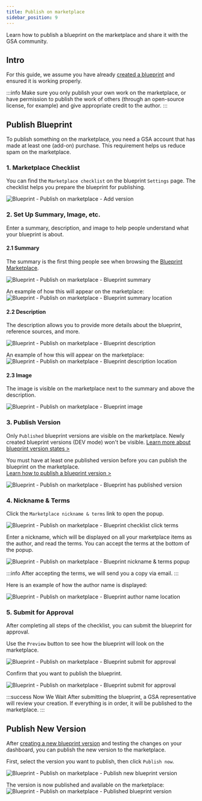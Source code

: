 ```yaml
---
title: Publish on marketplace
sidebar_position: 9
---
```

Learn how to publish a blueprint on the marketplace and share it with the GSA community.

## Intro

For this guide, we assume you have already [created a blueprint](/dashboard/blueprints/create_and_manage_blueprints) and ensured it is working properly.

:::info
Make sure you only publish your own work on the marketplace, or have permission to publish the work of others (through an open-source license, for example) and give appropriate credit to the author.
:::

## Publish Blueprint

To publish something on the marketplace, you need a GSA account that has made at least one (add-on) purchase. This requirement helps us reduce spam on the marketplace.

### 1. Marketplace Checklist

You can find the `Marketplace checklist` on the blueprint `Settings` page. The checklist helps you prepare the blueprint for publishing.

![Blueprint - Publish on marketplace - Add version](/img/dashboard/blueprint/publish_on_marketplace/marketplace_checklist.jpg)

### 2. Set Up Summary, Image, etc.

Enter a summary, description, and image to help people understand what your blueprint is about.

#### 2.1 Summary

The summary is the first thing people see when browsing the [Blueprint Marketplace](https://dash.gameserverapp.com/marketplace/market/blueprint).

![Blueprint - Publish on marketplace - Blueprint summary](/img/dashboard/blueprint/publish_on_marketplace/marketplace_summary.jpg)

An example of how this will appear on the marketplace:
![Blueprint - Publish on marketplace - Blueprint summary location](/img/dashboard/blueprint/publish_on_marketplace/blueprint_marketplace_summary_location.jpg)

#### 2.2 Description

The description allows you to provide more details about the blueprint, reference sources, and more.

![Blueprint - Publish on marketplace - Blueprint description](/img/dashboard/blueprint/publish_on_marketplace/marketplace_description.jpg)

An example of how this will appear on the marketplace:
![Blueprint - Publish on marketplace - Blueprint description location](/img/dashboard/blueprint/publish_on_marketplace/blueprint_marketplace_description_location.jpg)

#### 2.3 Image

The image is visible on the marketplace next to the summary and above the description.

![Blueprint - Publish on marketplace - Blueprint image](/img/dashboard/blueprint/publish_on_marketplace/marketplace_image.jpg)

### 3. Publish Version

Only `Published` blueprint versions are visible on the marketplace. Newly created blueprint versions (DEV mode) won't be visible. [Learn more about blueprint version states >](/dashboard/blueprints/create_and_manage_blueprints#version-state)

You must have at least one published version before you can publish the blueprint on the marketplace.\
[Learn how to publish a blueprint version >](/dashboard/blueprints/how-to/publish_blueprint_on_marketplace#publish-new-version)

![Blueprint - Publish on marketplace - Blueprint has published version](/img/dashboard/blueprint/publish_on_marketplace/marketplace_checklist_publish_version.jpg)

### 4. Nickname & Terms

Click the `Marketplace nickname & terms` link to open the popup.

![Blueprint - Publish on marketplace - Blueprint checklist click terms](/img/dashboard/blueprint/publish_on_marketplace/marketplace_checklist_click_terms.jpg)

Enter a nickname, which will be displayed on all your marketplace items as the author, and read the terms. You can accept the terms at the bottom of the popup.

![Blueprint - Publish on marketplace - Blueprint nickname & terms popup](/img/dashboard/blueprint/publish_on_marketplace/marketplace_nickname_terms.jpg)

:::info
After accepting the terms, we will send you a copy via email.
:::


Here is an example of how the author name is displayed:


![Blueprint - Publish on marketplace - Blueprint author name location](/img/dashboard/blueprint/publish_on_marketplace/blueprint_marketplace_author_location.jpg)

### 5. Submit for Approval

After completing all steps of the checklist, you can submit the blueprint for approval.

Use the `Preview` button to see how the blueprint will look on the marketplace.

![Blueprint - Publish on marketplace - Blueprint submit for approval](/img/dashboard/blueprint/publish_on_marketplace/marketplace_submit_for_approval.jpg)

Confirm that you want to publish the blueprint.

![Blueprint - Publish on marketplace - Blueprint submit for approval](/img/dashboard/blueprint/publish_on_marketplace/marketplace_submit_approval_popup.jpg)

:::success Now We Wait
After submitting the blueprint, a GSA representative will review your creation. If everything is in order, it will be published to the marketplace.
:::

## Publish New Version

After [creating a new blueprint version](/dashboard/blueprints/create_and_manage_blueprints#add-version) and testing the changes on your dashboard, you can publish the new version to the marketplace.

First, select the version you want to publish, then click `Publish now`.

![Blueprint - Publish on marketplace - Publish new blueprint version](/img/dashboard/blueprint/publish_on_marketplace/publish_blueprint_version.jpg)

The version is now published and available on the marketplace:
![Blueprint - Publish on marketplace - Published blueprint version](/img/dashboard/blueprint/publish_on_marketplace/published_blueprint_version.jpg)

